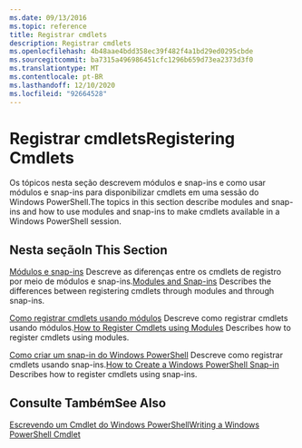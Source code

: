 ```yaml
---
ms.date: 09/13/2016
ms.topic: reference
title: Registrar cmdlets
description: Registrar cmdlets
ms.openlocfilehash: 4b48aae4bdd358ec39f482f4a1bd29ed0295cbde
ms.sourcegitcommit: ba7315a496986451cfc1296b659d73ea2373d3f0
ms.translationtype: MT
ms.contentlocale: pt-BR
ms.lasthandoff: 12/10/2020
ms.locfileid: "92664528"
---
```

# <a name="registering-cmdlets"></a><span data-ttu-id="c33fa-103">Registrar cmdlets</span><span class="sxs-lookup"><span data-stu-id="c33fa-103">Registering Cmdlets</span></span>

<span data-ttu-id="c33fa-104">Os tópicos nesta seção descrevem módulos e snap-ins e como usar módulos e snap-ins para disponibilizar cmdlets em uma sessão do Windows PowerShell.</span><span class="sxs-lookup"><span data-stu-id="c33fa-104">The topics in this section describe modules and snap-ins and how to use modules and snap-ins to make cmdlets available in a Windows PowerShell session.</span></span>

## <a name="in-this-section"></a><span data-ttu-id="c33fa-105">Nesta seção</span><span class="sxs-lookup"><span data-stu-id="c33fa-105">In This Section</span></span>

<span data-ttu-id="c33fa-106">[Módulos e snap-ins](./modules-and-snap-ins.md) Descreve as diferenças entre os cmdlets de registro por meio de módulos e snap-ins.</span><span class="sxs-lookup"><span data-stu-id="c33fa-106">[Modules and Snap-ins](./modules-and-snap-ins.md) Describes the differences between registering cmdlets through modules and through snap-ins.</span></span>

<span data-ttu-id="c33fa-107">[Como registrar cmdlets usando módulos](./how-to-import-cmdlets-using-modules.md) Descreve como registrar cmdlets usando módulos.</span><span class="sxs-lookup"><span data-stu-id="c33fa-107">[How to Register Cmdlets using Modules](./how-to-import-cmdlets-using-modules.md) Describes how to register cmdlets using modules.</span></span>

<span data-ttu-id="c33fa-108">[Como criar um snap-in do Windows PowerShell](./how-to-create-a-windows-powershell-snap-in.md) Descreve como registrar cmdlets usando snap-ins.</span><span class="sxs-lookup"><span data-stu-id="c33fa-108">[How to Create a Windows PowerShell Snap-in](./how-to-create-a-windows-powershell-snap-in.md) Describes how to register cmdlets using snap-ins.</span></span>

## <a name="see-also"></a><span data-ttu-id="c33fa-109">Consulte Também</span><span class="sxs-lookup"><span data-stu-id="c33fa-109">See Also</span></span>

[<span data-ttu-id="c33fa-110">Escrevendo um Cmdlet do Windows PowerShell</span><span class="sxs-lookup"><span data-stu-id="c33fa-110">Writing a Windows PowerShell Cmdlet</span></span>](../cmdlet/cmdlet-overview.md)

